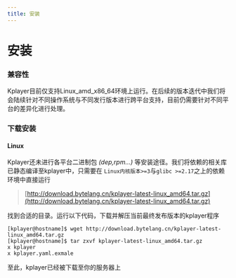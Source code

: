 ```yaml
---
title: 安装
---
```


安装
===

### 兼容性
Kplayer目前仅支持Linux_amd_x86_64环境上运行。在后续的版本迭代中我们将会陆续针对不同操作系统与不同发行版本进行跨平台支持，目前仍需要针对不同平台的差异化进行处理。

### 下载安装

#### Linux
Kplayer还未进行各平台二进制包 *(dep,rpm...)* 等安装途径。我们将依赖的相关库已静态编译至kplayer中，只需要在 `Linux内核版本>=3`与`glibc >=2.17`之上的依赖环境中直接运行

> [http://download.bytelang.cn/kplayer-latest-linux_amd64.tar.gz](http://download.bytelang.cn/kplayer-latest-linux_amd64.tar.gz)

找到合适的目录。运行以下代码，下载并解压当前最终发布版本的kplayer程序
```shell script
[kplayer@hostname]$ wget http://download.bytelang.cn/kplayer-latest-linux_amd64.tar.gz
[kplayer@hostname]$ tar zxvf kplayer-latest-linux_amd64.tar.gz
x kplayer
x kplayer.yaml.exmale
```

至此，kplayer已经被下载至你的服务器上
